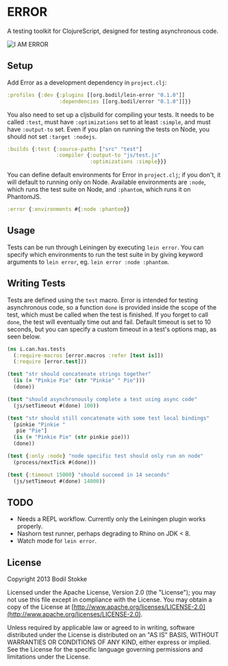 # ERROR

A testing toolkit for ClojureScript, designed for testing asynchronous
code.

![I AM ERROR](https://raw.github.com/bodil/error/master/iamerror.jpg)

## Setup

Add Error as a development dependency in `project.clj`:

```clojure
:profiles {:dev {:plugins [[org.bodil/lein-error "0.1.0"]]
                 :dependencies [[org.bodil/error "0.1.0"]]}}
```

You also need to set up a cljsbuild for compiling your tests. It needs
to be called `:test`, must have `:optimizations` set to at least
`:simple`, and must have `:output-to` set. Even if you plan on running
the tests on Node, you should not set `:target :nodejs`.

```clojure
:builds {:test {:source-paths ["src" "test"]
                :compiler {:output-to "js/test.js"
                           :optimizations :simple}}}
```

You can define default environments for Error in `project.clj`; if you
don't, it will default to running only on Node. Available environments
are `:node`, which runs the test suite on Node, and `:phantom`, which
runs it on PhantomJS.

```clojure
:error {:environments #{:node :phantom}}
```

## Usage

Tests can be run through Leiningen by executing `lein error`. You can
specify which environments to run the test suite in by giving keyword
arguments to `lein error`, eg. `lein error :node :phantom`.

## Writing Tests

Tests are defined using the `test` macro. Error is intended for
testing asynchronous code, so a function `done` is provided inside the
scope of the test, which must be called when the test is finished. If
you forget to call `done`, the test will eventually time out and fail.
Default timeout is set to 10 seconds, but you can specify a custom
timeout in a test's options map, as seen below.

```clojure
(ns i.can.has.tests
  (:require-macros [error.macros :refer [test is]])
  (:require [error.test]))

(test "str should concatenate strings together"
  (is (= "Pinkie Pie" (str "Pinkie" " Pie")))
  (done))

(test "should asynchronously complete a test using async code"
  (js/setTimeout #(done) 100))

(test "str should still concatenate with some test local bindings"
  [pinkie "Pinkie "
   pie "Pie"]
  (is (= "Pinkie Pie" (str pinkie pie)))
  (done))

(test {:only :node} "node specific test should only run on node"
  (process/nextTick #(done)))

(test {:timeout 15000} "should succeed in 14 seconds"
  (js/setTimeout #(done) 14000))
```

## TODO

* Needs a REPL workflow. Currently only the Leiningen plugin works properly.
* Nashorn test runner, perhaps degrading to Rhino on JDK < 8.
* Watch mode for `lein error`.

## License

Copyright 2013 Bodil Stokke

Licensed under the Apache License, Version 2.0 (the "License"); you
may not use this file except in compliance with the License. You may
obtain a copy of the License at
[http://www.apache.org/licenses/LICENSE-2.0](http://www.apache.org/licenses/LICENSE-2.0).

Unless required by applicable law or agreed to in writing, software
distributed under the License is distributed on an "AS IS" BASIS,
WITHOUT WARRANTIES OR CONDITIONS OF ANY KIND, either express or
implied. See the License for the specific language governing
permissions and limitations under the License.
